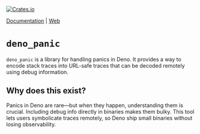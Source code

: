 [![Crates.io](https://img.shields.io/crates/v/deno_panic.svg)](https://crates.io/crates/deno_panic)

[Documentation](https://docs.rs/deno_panic) | [Web](https://panic.deno.com)

# `deno_panic`

`deno_panic` is a library for handling panics in Deno. It provides a way to encode
stack traces into URL-safe traces that can be decoded remotely using debug information.

## Why does this exist?

Panics in Deno are rare—but when they happen, understanding them is
crucial. Including debug info directly in binaries makes them bulky.
This tool lets users symbolicate traces remotely, so Deno ship small
binaries without losing observability.

